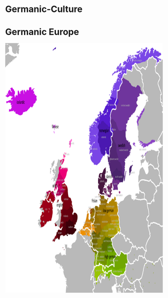 # Germanic-Culture
<h1>Germanic Europe</h1>
<img src=asset/Germanic_languages.png height=800 width=800>
